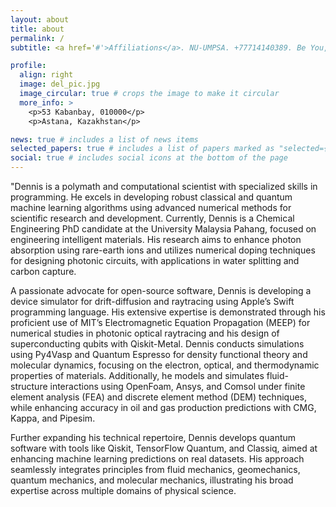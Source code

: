 ```yaml
---
layout: about
title: about
permalink: /
subtitle: <a href='#'>Affiliations</a>. NU-UMPSA. +77714140389. Be You, Be Curious and be Obsessed with Quantum Knowledge 🤩.

profile:
  align: right
  image: del_pic.jpg
  image_circular: true # crops the image to make it circular
  more_info: >
    <p>53 Kabanbay, 010000</p>
    <p>Astana, Kazakhstan</p>

news: true # includes a list of news items
selected_papers: true # includes a list of papers marked as "selected={true}"
social: true # includes social icons at the bottom of the page
---
```


"Dennis is a polymath and computational scientist with specialized skills in programming. He excels in developing robust classical and quantum machine learning algorithms using advanced numerical methods for scientific research and development. Currently, Dennis is a Chemical Engineering PhD candidate at the University Malaysia Pahang, focused on engineering intelligent materials. His research aims to enhance photon absorption using rare-earth ions and utilizes numerical doping techniques for designing photonic circuits, with applications in water splitting and carbon capture.

A passionate advocate for open-source software, Dennis is developing a device simulator for drift-diffusion and raytracing using Apple’s Swift programming language. His extensive expertise is demonstrated through his proficient use of MIT’s Electromagnetic Equation Propagation (MEEP) for numerical studies in photonic optical raytracing and his design of superconducting qubits with Qiskit-Metal. Dennis conducts simulations using Py4Vasp and Quantum Espresso for density functional theory and molecular dynamics, focusing on the electron, optical, and thermodynamic properties of materials. Additionally, he models and simulates fluid-structure interactions using OpenFoam, Ansys, and Comsol under finite element analysis (FEA) and discrete element method (DEM) techniques, while enhancing accuracy in oil and gas production predictions with CMG, Kappa, and Pipesim.

Further expanding his technical repertoire, Dennis develops quantum software with tools like Qiskit, TensorFlow Quantum, and Classiq, aimed at enhancing machine learning predictions on real datasets. His approach seamlessly integrates principles from fluid mechanics, geomechanics, quantum mechanics, and molecular mechanics, illustrating his broad expertise across multiple domains of physical science.
